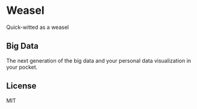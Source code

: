 # Weasel

Quick-witted as a weasel

## Big Data

The next generation of the big data and your personal data visualization in your pocket.

## License

MIT

